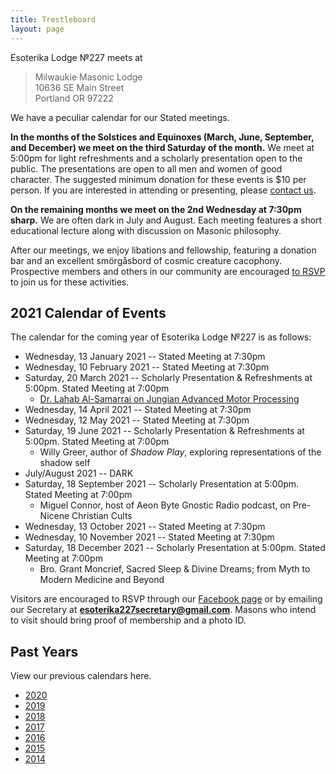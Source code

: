 ```yaml
---
title: Trestleboard
layout: page
---
```


Esoterika Lodge №227 meets at

> Milwaukie Masonic Lodge<br>
> 10636 SE Main Street<br>
> Portland OR 97222

We have a peculiar calendar for our Stated meetings.

**In the months of the Solstices and Equinoxes (March, June,
September, and December) we meet on the third Saturday of the month.**
We meet at 5:00pm for light refreshments and a scholarly presentation
open to the public. The presentations are open to all men and women of
good character. The suggested minimum donation for these events is $10
per person. If you are interested in attending or presenting, please
[contact us](/contact/).

**On the remaining months we meet on the 2nd Wednesday at 7:30pm
sharp.** We are often dark in July and August. Each meeting features a
short educational lecture along with discussion on Masonic philosophy.

After our meetings, we enjoy libations and fellowship, featuring a
donation bar and an excellent smörgåsbord of cosmic creature cacophony. Prospective members
and others in our community are encouraged [to RSVP](/contact/) to join us for these activities.

## 2021 Calendar of Events

The calendar for the coming year of Esoterika Lodge №227 is as follows:

 -  Wednesday, 13 January 2021 -- Stated Meeting at 7:30pm
 -  Wednesday, 10 February 2021 -- Stated Meeting at 7:30pm
 -  Saturday, 20 March 2021 -- Scholarly Presentation & Refreshments at 5:00pm. Stated Meeting at 7:00pm
    * [Dr. Lahab Al-Samarrai on Jungian Advanced Motor Processing](2021-alsamarrai/)
 -  Wednesday, 14 April 2021 -- Stated Meeting at 7:30pm
 -  Wednesday, 12 May 2021 -- Stated Meeting at 7:30pm
 -  Saturday, 19 June 2021 -- Scholarly Presentation & Refreshments at 5:00pm. Stated Meeting at 7:00pm
    * Willy Greer, author of *Shadow Play*, exploring representations of the shadow self
 -  July/August 2021 -- DARK
 -  Saturday, 18 September 2021 -- Scholarly Presentation at 5:00pm. Stated Meeting at 7:00pm
    * Miguel Connor, host of Aeon Byte Gnostic Radio podcast, on Pre-Nicene Christian Cults
 -  Wednesday, 13 October 2021 -- Stated Meeting at 7:30pm
 -  Wednesday, 10 November 2021 -- Stated Meeting at 7:30pm
 -  Saturday, 18 December 2021 -- Scholarly Presentation at 5:00pm. Stated Meeting at 7:00pm
    * Bro. Grant Moncrief, Sacred Sleep & Divine Dreams; from Myth to Modern Medicine and Beyond

Visitors are encouraged to RSVP through our [Facebook page](https://www.facebook.com/esoterikalodge.oregon/) or by emailing our Secretary at **esoterika227secretary@gmail.com**. Masons who intend to visit should bring proof of membership and a photo ID.

## Past Years

View our previous calendars here.

 - [2020](2020/)
 - [2019](2019/)
 - [2018](2018/)
 - [2017](2017/)
 - [2016](2016/)
 - [2015](2015/)
 - [2014](2014/)
 
